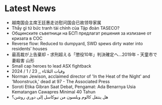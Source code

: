 # Latest News
-  越南国会主席王廷惠走访慰问国会已故领导家属
-  Thấy gì từ bức tranh tài chính của Tập đoàn TASECO?
-  Общинските съветници на БСП предлагат решения за излизане от кризата в СОС
-  Reverse flow: Reduced to dumpyard, SWD spews dirty water into residents’ houses
-  最高裁が上告棄却・求刑超える「懲役10年」判決確定へ…2019年・天童市で妻殺害 山形
-  Small cap heroes to lead ASX fightback
-  وفيات الثلاثاء ,, 23 / 1 / 2024
-  Norman Jewison, acclaimed director of 'In the Heat of the Night' and 'Moonstruck,' dead at 97 - The Associated Press
-  Soroti Etika Gibran Saat Debat, Pengamat: Ada Benarnya Usia Kematangan Cawapres Minimal 40 Tahun
-  هل ينتقل كالوم ويلسون من نيوكاسل إلى دوري روشن؟

